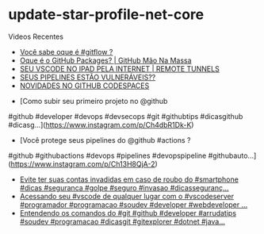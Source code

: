 # update-star-profile-net-core

Videos Recentes
<!-- YOUTUBE:START -->
- [Você sabe oque é #gitflow ?](https://www.youtube.com/watch?v=TiPGJUIBpCk)
- [Oque é o GitHub Packages? | GitHub Mão Na Massa](https://www.youtube.com/watch?v=Ccb91tlx7iw)
- [SEU VSCODE NO IPAD PELA INTERNET | REMOTE TUNNELS](https://www.youtube.com/watch?v=T9HUeV4ADxQ)
- [SEUS PIPELINES ESTÃO VULNERÁVEIS??](https://www.youtube.com/watch?v=xFfHoBXdchg)
- [NOVIDADES NO GITHUB CODESPACES](https://www.youtube.com/watch?v=t6LyOl_cF-s)
<!-- YOUTUBE:END -->

<!-- INSTA:START -->
- [Como subir seu primeiro projeto no @github 

#github #developer #devops #devsecops #git #githubtips #dicasgithub #dicasg...](https://www.instagram.com/p/Ch4dbR1Dk-K)
- [Você protege seus pipelines do @github #actions ?

#github #githubactions #devops #pipelines #devopspipeline #githubauto...](https://www.instagram.com/p/Ch13H8QjA-2)
- [Evite ter suas contas invadidas em caso de roubo do #smartphone #dicas #seguranca #golpe #seguro #invasao #dicasseguranç...](https://www.instagram.com/p/ChcNPxbjSc3)
- [Acessando seu #vscode de qualquer lugar com o #vscodeserver  #programador #programacao #soudev #developer #webdeveloper ...](https://www.instagram.com/p/ChZjbvijpif)
- [Entendendo os comandos do #git  #github #developer #arrudatips #soudev #programacao #dicasgit #gitexplorer #dotnet #java...](https://www.instagram.com/p/ChW_wwhjd9K)
<!-- INSTA:END -->
